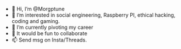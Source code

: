 - 👋 Hi, I’m @Morgptune
- 👀 I’m interested in social engineering, Raspberry PI, ethical hacking, coding and gaming.
- 🌱 I’m currently pivoting my career
- 💞️ It would be fun to collaborate
- 📫 Send msg on Insta/Threads. 

<!---
Morgptune/Morgptune is a ✨ special ✨ repository because its `README.md` (this file) appears on your GitHub profile.
You can click the Preview link to take a look at your changes.
--->
